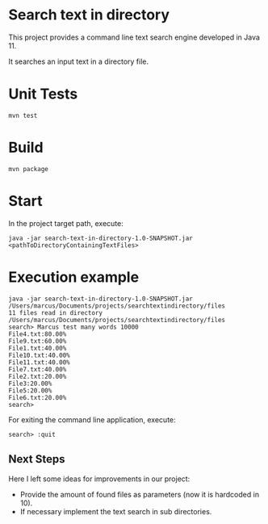 # Search text in directory

This project provides a command line text search engine developed in Java 11.

It searches an input text in a directory file.

# Unit Tests 
```
mvn test
```

# Build 
```
mvn package
```

# Start 
In the project target path, execute:
```
java -jar search-text-in-directory-1.0-SNAPSHOT.jar <pathToDirectoryContainingTextFiles>
```

# Execution example
```
java -jar search-text-in-directory-1.0-SNAPSHOT.jar /Users/marcus/Documents/projects/searchtextindirectory/files
11 files read in directory /Users/marcus/Documents/projects/searchtextindirectory/files
search> Marcus test many words 10000
File4.txt:80.00%
File9.txt:60.00%
File1.txt:40.00%
File10.txt:40.00%
File11.txt:40.00%
File7.txt:40.00%
File2.txt:20.00%
File3:20.00%
File5:20.00%
File6.txt:20.00%
search> 
```
For exiting the command line application, execute:
```
search> :quit
```

## Next Steps

Here I left some ideas for improvements in our project:
- Provide the amount of found files as parameters (now it is hardcoded in 10).
- If necessary implement the text search in sub directories.